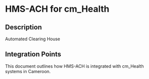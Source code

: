 # HMS-ACH for cm_Health

## Description

Automated Clearing House

## Integration Points

This document outlines how HMS-ACH is integrated with cm_Health systems in Cameroon.

